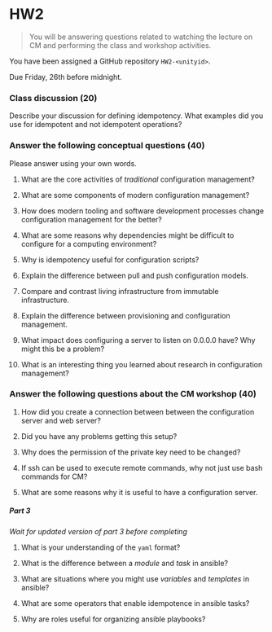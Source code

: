 # HW2

> You will be answering questions related to watching the lecture on CM and performing the class and workshop activities.

You have been assigned a GitHub repository `HW2-<unityid>`.

Due Friday, 26th before midnight.

### Class discussion (20)

Describe your discussion for defining idempotency.  What examples did you use for idempotent and not idempotent operations?

### Answer the following conceptual questions (40)

Please answer using your own words.

1. What are the core activities of *traditional* configuration management?

2. What are some components of modern configuration management?

3. How does modern tooling and software development processes change configuration management for the better?

4. What are some reasons why dependencies might be difficult to configure for a computing environment?

5. Why is idempotency useful for configuration scripts?

6. Explain the difference between pull and push configuration models.

7. Compare and contrast living infrastructure from immutable infrastructure.

8. Explain the difference between provisioning and configuration management.

9. What impact does configuring a server to listen on 0.0.0.0 have? Why might this be a problem?

10. What is an interesting thing you learned about research in configuration management?


### Answer the following questions about the CM workshop (40)

1. How did you create a connection between between the configuration server and web server?

2. Did you have any problems getting this setup?

3. Why does the permission of the private key need to be changed?

4. If ssh can be used to execute remote commands, why not just use bash commands for CM?

5. What are some reasons why it is useful to have a configuration server.


##### Part 3

*Wait for updated version of part 3 before completing*

1. What is your understanding of the `yaml` format?

2. What is the difference between a *module* and *task* in ansible?

3. What are situations where you might use *variables* and *templates* in ansible?

4. What are some operators that enable idempotence in ansible tasks?

5. Why are roles useful for organizing ansible playbooks?